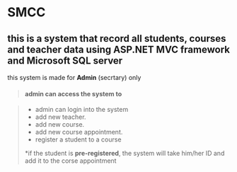 # SMCC
## this is a system that record all students, courses and teacher data using ASP.NET MVC framework and Microsoft SQL server 
this system is made for **Admin** (secrtary) only 

> #### admin can access the system to

> - admin can login into the system
> - add new teacher.
> - add new course.
> - add new course appointment.
> - register a student to a course
> 
>  *if the student is  **pre-registered**, the system will take him/her ID and add it to the corse appointment

